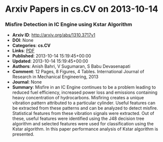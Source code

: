 # Arxiv Papers in cs.CV on 2013-10-14
### Misfire Detection in IC Engine using Kstar Algorithm
- **Arxiv ID**: http://arxiv.org/abs/1310.3717v1
- **DOI**: None
- **Categories**: **cs.CV**
- **Links**: [PDF](http://arxiv.org/pdf/1310.3717v1)
- **Published**: 2013-10-14 15:19:45+00:00
- **Updated**: 2013-10-14 15:19:45+00:00
- **Authors**: Anish Bahri, V Sugumaran, S Babu Devasenapati
- **Comment**: 12 Pages, 8 Figures, 4 Tables. International Journal of Research in
  Mechanical Engineering, 2013
- **Journal**: None
- **Summary**: Misfire in an IC Engine continues to be a problem leading to reduced fuel efficiency, increased power loss and emissions containing heavy concentration of hydrocarbons. Misfiring creates a unique vibration pattern attributed to a particular cylinder. Useful features can be extracted from these patterns and can be analyzed to detect misfire. Statistical features from these vibration signals were extracted. Out of these, useful features were identified using the J48 decision tree algorithm and selected features were used for classification using the Kstar algorithm. In this paper performance analysis of Kstar algorithm is presented.



